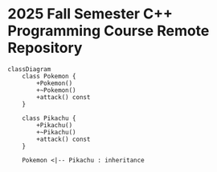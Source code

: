 # 2025 Fall Semester C++ Programming Course Remote Repository

```mermaid
classDiagram
    class Pokemon {
        +Pokemon()
        +~Pokemon()
        +attack() const
    }

    class Pikachu {
        +Pikachu()
        +~Pikachu()
        +attack() const
    }

    Pokemon <|-- Pikachu : inheritance
